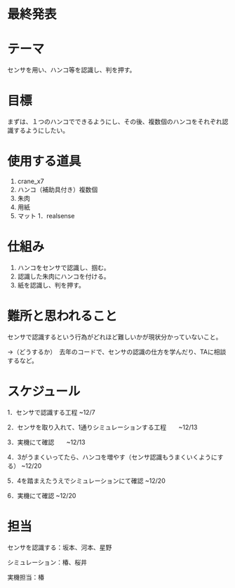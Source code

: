 # 最終発表

# テーマ
センサを用い、ハンコ等を認識し、判を押す。


# 目標
まずは、１つのハンコでできるようにし、その後、複数個のハンコをそれぞれ認識するようにしたい。

# 使用する道具
1. crane_x7
1. ハンコ（補助具付き）複数個
1. 朱肉
1. 用紙
1. マット
1．realsense


# 仕組み
1. ハンコをセンサで認識し、掴む。
2. 認識した朱肉にハンコを付ける。
3. 紙を認識し、判を押す。

#  難所と思われること
センサで認識するという行為がどれほど難しいかが現状分かっていないこと。

  →（どうするか）　去年のコードで、センサの認識の仕方を学んだり、TAに相談するなど。


#  スケジュール
1．センサで認識する工程    ~12/7 

2．センサを取り入れて、1通りシミュレーションする工程　　~12/13

3．実機にて確認　　~12/13

4．3がうまくいってたら、ハンコを増やす（センサ認識もうまくいくようにする）  ~12/20

5．4を踏まえたうえでシミュレーションにて確認    ~12/20

6．実機にて確認   ~12/20


# 担当
センサを認識する：坂本、河本、星野

シミュレーション：椿、桜井

実機担当：椿

